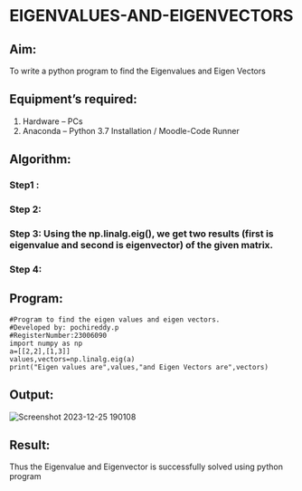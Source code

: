 # EIGENVALUES-AND-EIGENVECTORS
## Aim:
To write a python program to find the Eigenvalues and Eigen Vectors
## Equipment’s required:
1. 	Hardware – PCs
2. 	Anaconda – Python 3.7 Installation / Moodle-Code Runner
## Algorithm:
### Step1 : 
### Step 2: 
### Step 3: Using the np.linalg.eig(),  we get two results (first is eigenvalue and second is eigenvector) of the given matrix.
### Step 4: 

## Program:
```
#Program to find the eigen values and eigen vectors.
#Developed by: pochireddy.p
#RegisterNumber:23006090
import numpy as np
a=[[2,2],[1,3]]
values,vectors=np.linalg.eig(a)
print("Eigen values are",values,"and Eigen Vectors are",vectors)
```


## Output:

![Screenshot 2023-12-25 190108](https://github.com/pochireddyp/EIGENVALUES-AND-EIGENVECTORS/assets/150232043/d0ad4253-65ab-486a-ac89-551b896a7060)

## Result:
Thus the Eigenvalue and Eigenvector is successfully solved using python program
